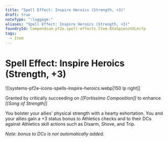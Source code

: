 ```yaml
---
title: "Spell Effect: Inspire Heroics (Strength, +3)"
draft: true
noteType: ":luggage:"
aliases: "Spell Effect: Inspire Heroics (Strength, +3)"
foundryId: Compendium.pf2e.spell-effects.Item.8XaSpienzVXLmcfp
tags:
  - Item
---
```


# Spell Effect: Inspire Heroics (Strength, +3)
![[systems-pf2e-icons-spells-inspire-heroics.webp|150 lp right]]

Granted by critically succeeding on _[[Fortissimo Composition]]_ to enhance _[[Song of Strength]]_

You bolster your allies' physical strength with a hearty exhortation. You and your allies gain a +3 status bonus to Athletics checks and to their DCs against Athletics skill actions such as Disarm, Shove, and Trip.

_Note: bonus to DCs is not automatically added._
